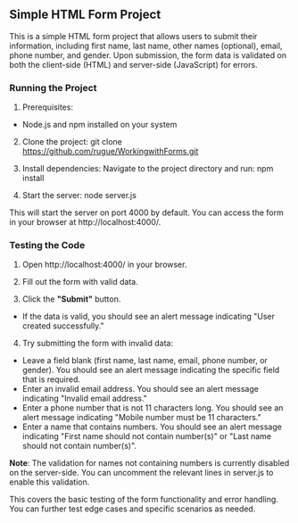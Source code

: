 ## Simple HTML Form Project

This is a simple HTML form project that allows users to submit their information, including first name, last name, other names (optional), email, phone number, and gender. Upon submission, the form data is validated on both the client-side (HTML) and server-side (JavaScript) for errors.

### Running the Project

1. Prerequisites:

- Node.js and npm installed on your system

2. Clone the project:
   git clone https://github.com/rugue/WorkingwithForms.git

3. Install dependencies: Navigate to the project directory and run:
   npm install

4. Start the server:
   node server.js

This will start the server on port 4000 by default. You can access the form in your browser at http://localhost:4000/.

### Testing the Code

1. Open http://localhost:4000/ in your browser.

2. Fill out the form with valid data.

3. Click the **"Submit"** button.

- If the data is valid, you should see an alert message indicating "User created successfully."

4. Try submitting the form with invalid data:

- Leave a field blank (first name, last name, email, phone number, or gender). You should see an alert message indicating the specific field that is required.
- Enter an invalid email address. You should see an alert message indicating "Invalid email address."
- Enter a phone number that is not 11 characters long. You should see an alert message indicating "Mobile number must be 11 characters."
- Enter a name that contains numbers. You should see an alert message indicating "First name should not contain number(s)" or "Last name should not contain number(s)".

**Note**: The validation for names not containing numbers is currently disabled on the server-side. You can uncomment the relevant lines in server.js to enable this validation.

This covers the basic testing of the form functionality and error handling. You can further test edge cases and specific scenarios as needed.
